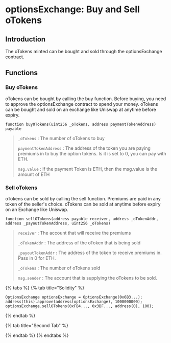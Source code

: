 # optionsExchange: Buy and Sell oTokens

## Introduction

The oTokens minted can be bought and sold through the optionsExchange contract. 

## Functions

### Buy oTokens

oTokens can be bought by calling the buy function. Before buying, you need to approve the optionsExchange contract to spend your money. oTokens can be bought and sold on an exchange like Uniswap at anytime before expiry.

```text
function buyOTokens(uint256 _oTokens, address paymentTokenAddress) payable
```

> `_oTokens` : The number of oTokens to buy
>
> `paymentTokenAddress` : The address of the token you are paying premiums in to buy the option tokens. Is it is set to 0, you can pay with ETH. 
>
> `msg.value` : If the payment Token is ETH, then the msg.value is the amount of ETH

### Sell oTokens

oTokens can be sold by calling the sell function. Premiums are paid in any token of the seller's choice. oTokens can be sold at anytime before expiry on an Exchange like Uniswap. 

```text
function sellOTokens(address payable receiver, address _oTokenAddr, address _payoutTokenAddress, uint256 _oTokens) 
```

> `receiver` : The account that will receive the premiums
>
> `_oTokenAddr` :  The address of the oToken that is being sold
>
> `_payoutTokenAddr` : The address of the token to receive premiums in. Pass in 0 for ETH. 
>
> `_oTokens` : The number of oTokens sold
>
> `msg.sender` : The account that is supplying the oTokens to be sold.

 

{% tabs %}
{% tab title="Solidity" %}
```text
OptionsExchange optionsExchange = OptionsExchange(0x6B3...);
address(this).approve(address(optionsExchange), 1000000000);
optionsExchange.sellOTokens(0xFB4..., 0x3BF..., address(0), 100);
```
{% endtab %}

{% tab title="Second Tab" %}

{% endtab %}
{% endtabs %}

